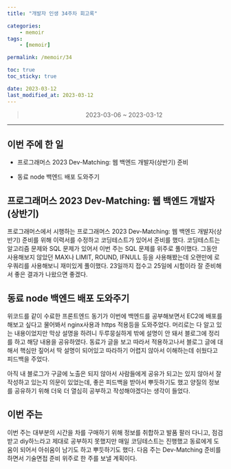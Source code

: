```yaml
---
title: "개발자 인생 34주차 회고록"

categories:
    - memoir
tags:
    - [memoir]

permalink: /memoir/34

toc: true
toc_sticky: true

date: 2023-03-12
last_modified_at: 2023-03-12
---
```


> <center> 2023-03-06 ~ 2023-03-12 </center>

---

## 이번 주에 한 일

- 프로그래머스 2023 Dev-Matching: 웹 백엔드 개발자(상반기) 준비

- 동료 node 백엔드 배포 도와주기

## 프로그래머스 2023 Dev-Matching: 웹 백엔드 개발자(상반기)

프로그래머스에서 시행하는 프로그래머스 2023 Dev-Matching: 웹 백엔드 개발자(상반기) 준비를 위해 이력서를 수정하고 코딩테스트가 있어서 준비를 했다. 코딩테스트는 알고리즘 문제와 SQL 문제가 있어서 이번 주는 SQL 문제를 위주로 풀이했다. 그동안 사용해보지 않았던 MAX나 LIMIT, ROUND, IFNULL 등을 사용해봤는데 오랜만에 로우쿼리를 사용해보니 재미있게 풀이했다. 23일까지 접수고 25일에 시험이라 잘 준비해서 좋은 결과가 나왔으면 좋겠다. 

## 동료 node 백엔드 배포 도와주기

위코드를 같이 수료한 프론트엔드 동기가 이번에 백엔드를 공부해보면서 EC2에 배포를 해보고 싶다고 물어봐서 nginx사용과 https 적용등을 도와주었다. 머리로는 다 알고 있는 내용이었지만 막상 설명을 하려니 두루뭉실하게 밖에 설명이 안 돼서 블로그에 정리를 하고 해당 내용을 공유하였다. 동료가 글을 보고 따라서 적용하고나서 블로그 글에 대해서 핵심만 짚어서 딱 설명이 되어있고 따라하기 어렵지 않아서 이해하는데 쉬웠다고 피드백을 주었다.

아직 내 블로그가 구글에 노출은 되지 않아서 사람들에게 공유가 되고는 있지 않아서 잘 작성하고 있는지 의문이 있었는데, 좋은 피드백을 받아서 뿌듯하기도 했고 양질의 정보를 공유하기 위해 더욱 더 열심히 공부하고 작성해야겠다는 생각이 들었다. 

## 이번 주는

이번 주는 대부분의 시간을 차를 구매하기 위해 정보를 취합하고 발품 팔러 다니고, 점검받고 diy하느라고 제대로 공부하지 못했지만 매일 코딩테스트는 진행했고 동료에게 도움이 되어서 아쉬움이 남기도 하고 뿌듯하기도 했다. 다음 주는 Dev-Matching 준비를 하면서 기술면접 준비 위주로 한 주를 보낼 계획이다.